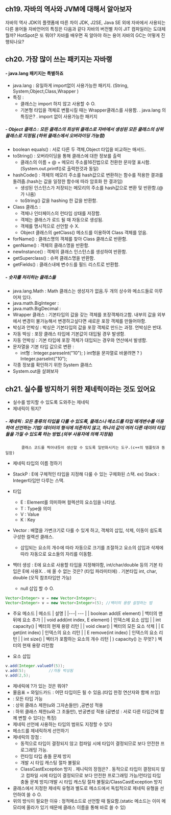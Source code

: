 ## ch19. 자바의 역사와 JVM에 대해서 알아보자
자바의 역사
JDK의 플랫폼에 따른 차이
JDK, J2SE, Java SE 외에 자바에서 사용되는 다른 용어들
자바언어의 특징은 다음과 같다
자바의 버전별 차이
JIT 컴파일러는 도대체 뭘까?
HotSpot은 또 뭐야?
자바를 배우면 꼭 알아야 하는 용어
자바의 GC는 어떻게 진행되나요?


## ch20. 가장 많이 쓰는 패키지는 자바랭
#### - java.lang 패키지는 특별하죠
- java.lang : 유일하게 import없이 사용가능한 패키지.
  (String, System,Object,Class,Wrapper )
- 특징 :
  + 클래스는 import 하지 않고 사용할 수 O.
  + 기본형 타입을 객체로 변활시킬 때는 Wrapper클래스를 사용함.
  . java.lang 의 특징은?
  . import 없이 사용가능한 패키지
 ##### - Object 클래스 : 모든 클래스의 최상위 클래스로 자바에서 생성된 모든 클래스의 상위 클래스로 지정됨.(하위 클래스에서 오버라이딩 가능함)
   - boolean equals() : 서로 다른 두 객체,Object 타입을 비교하는 매서드.
   - toString() : 오버라이딩을 통해 클래스에 대한 정보를 출력
     + 클래스의 이름 + @ + 메모리 주소를16진법으로 전환한 문자열 표시함.(System.out.printf()로 출력한것과 동일)
   - hashCode() : 객체의 메모리 주소를 hash값으로 변환하는 함수를 적용한 결과를 돌려줌.(hash는 값을 일정한 함수에 따라 암호화 한 결과임)
     + 생성된 인스턴스가 저장되는 메모리의 주소를 hash값으로 변환 및 반환함.(@가 나옴)
     + toString() 값을 hashing 한 값을 반환함.
- Class 클래스 :
  + 객체나 인터페이스의 런타임 상태를 저장함.
  + 객체는 클래스가 로드 될 때 자동으로 생성됨.
  + 객체를 명시적으로 선언할 수 X.
  + Object 클래스의 getClass() 메소드를 이용하여 Class 객체를 얻음.
 - forName() : 클래스명의 객체를 찾아 Class 클래스로 반환함.
 - genName() : 객체의 클래스명을 반환함.
 - newInstance() : 객체의 클래스 인스턴스를 생성하여 반환함.
 - getSuperclass() : 슈퍼 클래스명을 반환함.
 - getFields() : 클래스내에 변수드를 필드 리스트로 반환함.


##### - 숫자를 처리하는 클래스들
- java.lang.Math : Math 클래스는 생성자가 없음.두 개의 상수와 메소드들로 이루어져 있다.
- java.math.BigInteger :
- java.math.BigDecimal :
- Wrapper 클래스 : 기본타입의 값을 갖는 객체를 포장객체라고함. 내부의 값을 외부에서 변경이 불가능해서 변경하고싶다면 새로운 포장 객체를 만들어야함.
- 박싱과 언박싱 : 박싱은 기본타입의 값을 포장 객체로 만드는 과정. 언박싱은 반대.
- 자동 박싱 : 포장 클래스 타입에 기본값이 대입될 경우 발생함.
- 자동 언박싱 : 기본 타입에 포장 객체가 대입되는 경우와 연산에서 발생함.
- 문자열을 기본 타입 값으로 변환 :
  + int형 : Integer.pareseInt("10");
  ) int형을 문자열로 바꿀려면 ?
  ) Integer.parseInt("10");
- 각종 정보를 확인하기 위한 System 클래스
- System.out을 살펴보자


## ch21. 실수를 방지하기 위한 제네릭이라는 것도 있어요
- 실수를 방지할 수 있도록 도와주는 제네릭
- 제네릭이 뭐지?
##### - 제네릭 : 모든 종류의 타입을 다룰 수 있도록, 클래스나 메소드를 타입 매개변수를 이용하여 선언하는 기법/ 데이터의 형식에 의존하지 않고, 하나의 값이 여러 다른 데이터 타입들을 가질 수 있도록 하는 방법.(외부 사용자에 의해 지정됨)
           클래스 코드를 찍어내듯이 생산할 수 있도록 일반화시키는 도구.(c++의 템플릿과 동일함)
- 제네릭 타입의 이름 정하기
- StackP<E> : E에 구체적인 타입을 지정해 다룰 수 있는 구체화된 스택. ex) Stack<Integer> : Integer타입만 다루는 스택.
- 타입
  + E : Element를 의미하며 컬렉션의 요소임을 나타냄.
  + T : Type을 의미
  + V : Value
  + K : Key
- Vector<E> : 배열을 가변크기로 다룰 수 있게 하고, 객체의 삽입, 삭제, 이동이 쉽도록 구성한 컬렉션 클래스.
  + 삽입되는 요소의 개수에 따라 자동으로 크기를 조절하고 요소의 삽입과 삭제에 따라 자동으로 요소들의 자리를 이동함.
- 백터 생성 : E에 요소로 사용할 타입을 지정해야함, int/char/double 등의 기본 타입은 E에 사용X.
. <E>에 올 수 없는 것은? (타입 파라미터에)
. 기본타입 int, char, double (오직 참조타입만 가능)
  
  + null 삽입 할 수 O.
```java
Vector<Integer> v = new Vector<Integer>;
Vector<Integer> v = new Vector<Integer>(5); //백터의 용량 설정하는 법
```
- 주요 메소드
| 메소드 | 설명 |
|---| --- | 
| boolean add(E element) | 백터의 맨 뒤에 요소 추가 |
| void add(int index, E element) | 인덱스에 요소 삽입 |
| int capacity() | 벡터의 현재 용량 리턴 | 
| void clear() | 벡터의 모든 요소 삭제 |
| E get(int index) | 인덱스의 요소 리턴 |
| E remove(int index) | 인덱스의 요소 리턴 |
| int size() | 벡터가 포함하는 요소의 개수 리턴 |
) capacity() 는 무엇?
) 벡터의 현재 용량 리턴함

  
- 요소 삽입
```java
v.add(Integer.valueOf(5));
v.add(5);          //자동 박싱됨
v.add(2,5);   
```

- 제네릭에 ?가 있는 것은 뭐야?
- 물음표 = 와일드카드 : 어떤 타입이든 될 수 있음.(타입 한정 연산자와 함께 쓰임)
- <?> : 모든 타입 가능
- <? extends U> : 상위 클래스 제한(u와 그자손들만) ,공변성 적용
- <? super U> : 하위 클래스 제한(u와 그 조들만), 반공변성 적용
  (공변성 : 서로 다른 타입간에 함께 변할 수 있다는 특징)

- 제네릭 선언에 사용하는 타입의 범위도 지정할 수 있다
- 메소드를 제네릭하게 선언하기
- 제네릭의 장점 :
  + 동적으로 타입이 결정되지 않고 컴파일 시에 타입이 결정되므로 보다 안전한 프로그래밍 가능.
  + 런타임 타입 충돌 문제 방지
  + 개발 시 타입 캐스팅 절차 불필요
  + ClassCastException 방지
  . 제니릭의 장점은?
  . 동적으로 타입이 결정되지 않고 컴파일 시에 타입이 결정되므로 보다 안전한 프로그래밍 가능/런타임 타입 충돌 문제 방지/개발 시 타입 캐스팅 절차 불필요/ClassCastException 방지
- 클래스에서 지정한 제네릭 유형과 별도로 메소드에서 독립적으로 제네릭 유형을 선언하여 쓸 수 O.
- 위의 방식이 필요한 이유 : 정적메소드로 선언할 때 필요함.(static 메소드는 이미 메모리에 올라가 있기 때문에 클래스 이름을 통해 바로 쓸 수 있)

